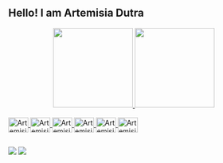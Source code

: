 ## Hello! I am Artemisia Dutra

<div align="center">
  <a href="https://github.com/ArtemisiaDutra">
  <img height="160em" src="https://github-readme-stats.vercel.app/api?username=ArtemisiaDutra&show_icons=true&theme=radical&include_all_commits=true&count_private=true"/>
  <img height="160em" src="https://github-readme-stats.vercel.app/api/top-langs/?username=ArtemisiaDutra&layout=compact&langs_count=7&theme=radical"/>

</div>

<div style="display: inline_block"><br>
  <img align="center" alt="Artemisia-Jv" height="30" width="40" src="https://cdn.jsdelivr.net/gh/devicons/devicon/icons/java/java-original.svg" />
  <img align="center" alt="Artemisia-MySQL" height="30" width="40" src="https://cdn.jsdelivr.net/gh/devicons/devicon/icons/mysql/mysql-original.svg" />
  <img align="center" alt="Artemisia-Html" height="30" width="40" src="https://cdn.jsdelivr.net/gh/devicons/devicon/icons/html5/html5-original.svg" />
  <img align="center" alt="Artemisia-Html" height="30" width="40" src="https://cdn.jsdelivr.net/gh/devicons/devicon/icons/css3/css3-original.svg" />
  <img align="center" alt="Artemisia-Html" height="30" width="40" src="https://cdn.jsdelivr.net/gh/devicons/devicon/icons/vuetify/vuetify-original.svg" />
  <img align="center" alt="Artemisia-Html" height="30" width="40" src="https://cdn.jsdelivr.net/gh/devicons/devicon/icons/css3/css3-original.svg" />
          
                  
  
</div>

##

<div> 
 <a href = "mailto:artemisiadutra2015@gmail.com"><img src="https://img.shields.io/badge/-Gmail-%23333?style=for-the-badge&logo=gmail&logoColor=white" target="_blank"></a>
  <a href="https://www.linkedin.com/in/artemisiadutra/" target="_blank"><img src="https://img.shields.io/badge/-LinkedIn-%230077B5?style=for-the-badge&logo=linkedin&logoColor=white" target="_blank"></a> 
 
 
</div>

